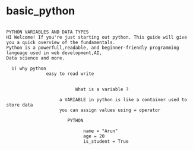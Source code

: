 # basic_python
                                                                                    PYTHON VARIABLES AND DATA TYPES
    HI Welcome! If you're just starting out python. This guide will give you a quick overview of the fundamentals. 
    Python is a powerfull,readable, and beginner-friendly programming language used in web development,AI,
    Data science and more.

      1) why python
                   easy to read write 

    
                              What is a variable ?

                        a VARIABLE in python is like a container used to store data
                        you can assign values using = operator

                           PYTHON

                                 name = "Arun"
                                 age = 20
                                 is_student = True
